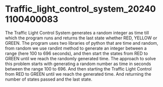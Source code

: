 # Traffic_light_control_system_202401100400083
The Traffic Light Control System generates a random integer as time till which the program runs and returns the last state whether RED, YELLOW or GREEN.
The program uses two libraries of python that are time and random, from random we use randint method to generate an integer between a range (here 100 to 696 seconds), and then start the states from RED to GREEN until we reach the randomly generated time.
The approach to solve this problem starts with generating a random number as time in seconds between the range 100 to 696. And then starting the Traffic Light Control from RED to GREEN until we reach the generated time. 
And returning the number of states passed and the last state.
